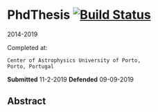 # PhdThesis [![Build Status](https://travis-ci.com/jason-neal/PhdThesis.svg?token=ErnhBjnFTBLChdpgGvQ1&branch=master)](https://travis-ci.com/jason-neal/PhdThesis)
2014-2019

Completed at:

    Center of Astrophysics University of Porto,
    Porto, Portugal


**Submitted** 11-2-2019
**Defended** 09-09-2019

## Abstract

